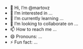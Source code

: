 - 👋 Hi, I’m @martovz
- 👀 I’m interested in ...
- 🌱 I’m currently learning ...
- 💞️ I’m looking to collaborate on ...
- 📫 How to reach me ...
- 😄 Pronouns: ...
- ⚡ Fun fact: ...

<!---
martovz/martovz is a ✨ special ✨ repository because its `README.md` (this file) appears on your GitHub profile.
You can click the Preview link to take a look at your changes.
--->
